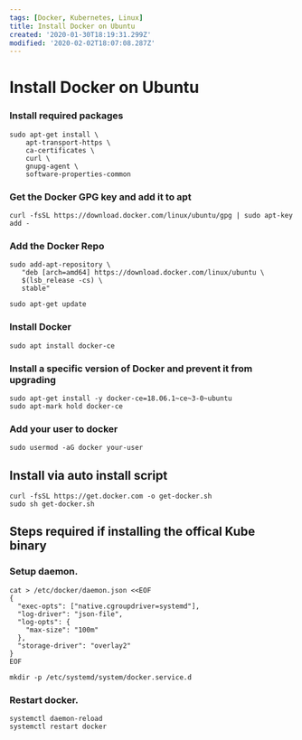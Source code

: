 ```yaml
---
tags: [Docker, Kubernetes, Linux]
title: Install Docker on Ubuntu
created: '2020-01-30T18:19:31.299Z'
modified: '2020-02-02T18:07:08.287Z'
---
```


# Install Docker on Ubuntu


### Install required packages
```
sudo apt-get install \
	apt-transport-https \
	ca-certificates \
	curl \
	gnupg-agent \
	software-properties-common
```


### Get the Docker GPG key and add it to apt
`curl -fsSL https://download.docker.com/linux/ubuntu/gpg | sudo apt-key add -`

### Add the Docker Repo
```
sudo add-apt-repository \
   "deb [arch=amd64] https://download.docker.com/linux/ubuntu \
   $(lsb_release -cs) \
   stable"
```

`sudo apt-get update`

### Install Docker
`sudo apt install docker-ce`

### Install a specific version of Docker and prevent it from upgrading

```
sudo apt-get install -y docker-ce=18.06.1~ce~3-0~ubuntu
sudo apt-mark hold docker-ce
```


### Add your user to docker
`sudo usermod -aG docker your-user`


## Install via auto install script

```
curl -fsSL https://get.docker.com -o get-docker.sh
sudo sh get-docker.sh
```


## Steps required if installing the offical Kube binary

### Setup daemon.
```
cat > /etc/docker/daemon.json <<EOF
{
  "exec-opts": ["native.cgroupdriver=systemd"],
  "log-driver": "json-file",
  "log-opts": {
	"max-size": "100m"
  },
  "storage-driver": "overlay2"
}
EOF
```

`mkdir -p /etc/systemd/system/docker.service.d`

### Restart docker.

```
systemctl daemon-reload
systemctl restart docker
```
